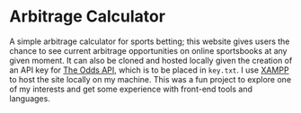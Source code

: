 # Arbitrage Calculator
A simple arbitrage calculator for sports betting; this website gives users the chance to see current arbitrage opportunities on online sportsbooks at any given moment. It can also be cloned and hosted locally given the creation of an API key for [The Odds API](https://the-odds-api.com/), which is to be placed in `key.txt`. I use [XAMPP](https://www.apachefriends.org/) to host the site locally on my machine. This was a fun project to explore one of my interests and get some experience with front-end tools and languages.